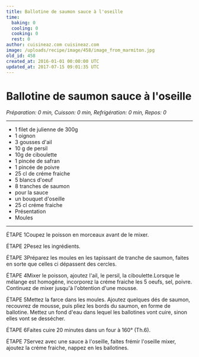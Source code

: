 ```yaml
---
title: Ballotine de saumon sauce à l'oseille
time:
  baking: 0
  cooling: 0
  cooking: 0
  rest: 0
author: cuisineaz.com cuisineaz.com
image: /uploads/recipe/image/458/image_from_marmiton.jpg
old_id: 458
created_at: 2016-01-01 00:00:00 UTC
updated_at: 2017-07-15 09:01:35 UTC
---
```


# Ballotine de saumon sauce à l'oseille

_Préparation: 0 min, Cuisson: 0 min, Refrigération: 0 min, Repos: 0_

---

- 1 filet de julienne de 300g
- 1 oignon
- 3 gousses d'ail
- 10 g de persil
- 10g de ciboulette
- 1 pincée de safran
- 1 pincée de poivre
- 25 cl de créme fraiche
- 5 blancs d'oeuf
- 8 tranches de saumon
- pour la sauce
- un bouquet d'oseille
- 25 cl créme fraiche
- Présentation
- Moules

---

ÉTAPE 1Coupez le poisson en morceaux avant de le mixer.

ÉTAPE 2Pesez les ingrédients.

ÉTAPE 3Préparez les moules en les tapissant de tranche de saumon, faites en sorte que celles ci dépassent des cercles.

ÉTAPE 4Mixer le poisson, ajoutez l'ail, le persil, la ciboulette.Lorsque le mélange est homogéne, incorporez la créme fraiche les 5 oeufs, sel, poivre. Continuez de mixer jusqu'à l'obtention d'une mousse.

ÉTAPE 5Mettez la farce dans les moules. Ajoutez quelques dés de saumon, recouvrez de mousse, puis pliez les bords du saumon, en forme de ballotine. Mettez un fond d'eau dans lequel les ballotines vont cuire, sinon elles vont se dessécher.

ÉTAPE 6Faites cuire 20 minutes dans un four à 160° (Th.6).

ÉTAPE 7Servez avec une sauce à l'oseille, faites frémir l'oseille mixer, ajoutez la créme fraiche, nappez en les ballotines.
